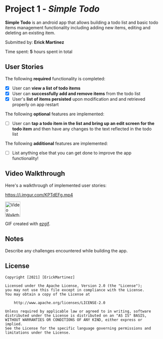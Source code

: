 # Project 1 - *Simple Todo*

**Simple Todo** is an android app that allows building a todo list and basic todo items management functionality including adding new items, editing and deleting an existing item.

Submitted by: **Erick Martinez**

Time spent: **5** hours spent in total

## User Stories

The following **required** functionality is completed:

* [x] User can **view a list of todo items**
* [x] User can **successfully add and remove items** from the todo list
* [x] User's **list of items persisted** upon modification and and retrieved properly on app restart

The following **optional** features are implemented:

* [ ] User can **tap a todo item in the list and bring up an edit screen for the todo item** and then have any changes to the text reflected in the todo list

The following **additional** features are implemented:

* [ ] List anything else that you can get done to improve the app functionality!

## Video Walkthrough

Here's a walkthrough of implemented user stories:

https://i.imgur.com/KPTdEFg.mp4

<blockquote class="imgur-embed-pub" lang="en" data-id="a/KPTdEFg" data-context="false" ><a href="//imgur.com/a/KPTdEFg"></a></blockquote><script async src="//s.imgur.com/min/embed.js" charset="utf-8"></script>

<img src='https://i.imgur.com/KPTdEFg.mp4' title='Video Walkthrough' width='50' alt='Video Walkthrough' />

GIF created with [ezgif](ezgif.com).

## Notes

Describe any challenges encountered while building the app.

## License

    Copyright [2021] [ErickMartinez]

    Licensed under the Apache License, Version 2.0 (the "License");
    you may not use this file except in compliance with the License.
    You may obtain a copy of the License at

        http://www.apache.org/licenses/LICENSE-2.0

    Unless required by applicable law or agreed to in writing, software
    distributed under the License is distributed on an "AS IS" BASIS,
    WITHOUT WARRANTIES OR CONDITIONS OF ANY KIND, either express or implied.
    See the License for the specific language governing permissions and
    limitations under the License.
